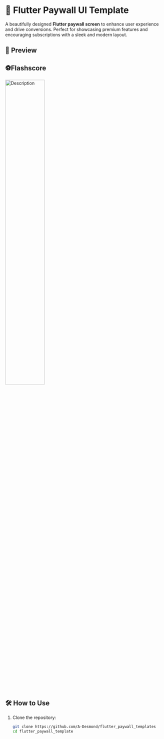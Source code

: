 # 🎨 Flutter Paywall UI Template  

A beautifully designed **Flutter paywall screen** to enhance user experience and drive conversions. Perfect for showcasing premium features and encouraging subscriptions with a sleek and modern layout.  


## 📸 Preview  
<!-- Add UI previews here -->
## ⚽️Flashscore

<img src="https://github.com/user-attachments/assets/456e5330-03dc-48dc-845c-f1bb1c85e676" alt="Description" style="width:50%; height:auto;">


## 🛠 How to Use  
1. Clone the repository:  
   ```sh
   git clone https://github.com/A-Desmond/flutter_paywall_templates
   cd flutter_paywall_template
